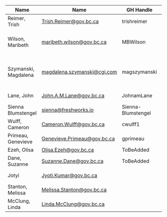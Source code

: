 | Name | Name | GH Handle | Responsibilities |
| --- | --- | --- |--- |
| Reimer, Trish  | Trish.Reimer@gov.bc.ca | trishreimer | OCM Team Lead |
| Wilson, Maribeth | maribeth.wilson@gov.bc.ca  | MBWilson | Common OCM activities; Engagement Emailbox;  |
| Szymanski, Magdalena | magdalena.szymanski@cgi.com  | magszymanski | Common OCM activities; Engagement Emailbox; PPR Related OCM;  |
| Lane, John | John.A.M.Lane@gov.bc.ca | JohnamLane | BA of Relationships  |
| Sienna Blumstengel | sienna@freshworks.io | Sienna-Blumstengel | BA of Entities |
| Wulff, Cameron | Cameron.Wulff@gov.bc.ca | cwulff1 |  |
| Primeau, Genevieve |  Genevieve.Primeau@gov.bc.ca | gprimeau | Update Forms, CMS/Website |
| Ezeh, Olisa | Olisa.Ezeh@gov.bc.ca | ToBeAdded |  |
| Dane, Suzanne | Suzanne.Dane@gov.bc.ca | ToBeAdded |   |
| Jotyi | Jyoti.Kumar@gov.bc.ca |    | PO of Relationships |
| Stanton, Melissa | Melissa.Stanton@gov.bc.ca |  | PO of Asset |  
| McClung, Linda  | Linda.McClung@gov.bc.ca |   |PO of Entities |  
